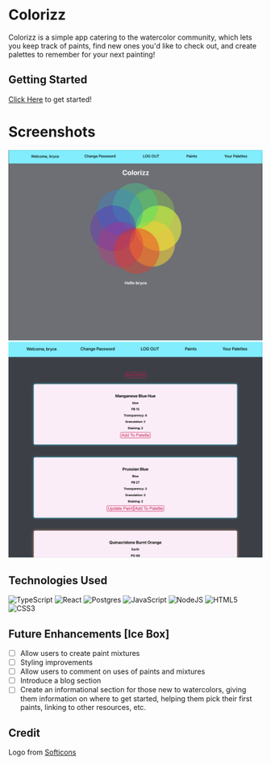# Colorizz

Colorizz is a simple app catering to the watercolor community, which lets you keep track of paints, find new ones you'd like to check out, and create palettes to remember for your next painting! 

## Getting Started

[Click Here](https://colorizz.netlify.app/) to get started!

# Screenshots

<img src='/public/assets/Landing.png' alt='Landing Page photo'>

<img src='/public/assets/Paints.png' alt='Paints Page photo'>

## Technologies Used

![TypeScript](https://img.shields.io/badge/typescript-%23007ACC.svg?style=for-the-badge&logo=typescript&logoColor=white)
![React](https://img.shields.io/badge/react-%2320232a.svg?style=for-the-badge&logo=react&logoColor=%2361DAFB)
![Postgres](https://img.shields.io/badge/postgres-%23316192.svg?style=for-the-badge&logo=postgresql&logoColor=white)
![JavaScript](https://img.shields.io/badge/javascript-%23323330.svg?style=for-the-badge&logo=javascript&logoColor=%23F7DF1E)
![NodeJS](https://img.shields.io/badge/node.js-6DA55F?style=for-the-badge&logo=node.js&logoColor=white)
![HTML5](https://img.shields.io/badge/html5-%23E34F26.svg?style=for-the-badge&logo=html5&logoColor=white)
![CSS3](https://img.shields.io/badge/css3-%231572B6.svg?style=for-the-badge&logo=css3&logoColor=white)

## Future Enhancements [Ice Box]

- [ ] Allow users to create paint mixtures
- [ ] Styling improvements
- [ ] Allow users to comment on uses of paints and mixtures
- [ ] Introduce a blog section
- [ ] Create an informational section for those new to watercolors, giving them information on where to get started, helping them pick their first paints, linking to other resources, etc.

## Credit

Logo from [Softicons](https://www.softicons.com/web-icons/flat-style-icons-by-flaticonmaker/palette-icon)